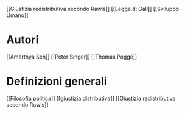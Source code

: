 [[Giustizia redistributiva secondo Rawls]]
[[Legge di Gall]]
[[Sviluppo Umano]]

# Autori
[[Amarthya Sen]]
[[Peter Singer]]
[[Thomas Pogge]]

# Definizioni generali
[[Filosofia politica]]
[[giustizia distributiva]]
[[Giustizia redistributiva secondo Rawls]]


